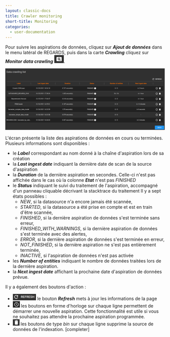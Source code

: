 ```yaml
---
layout: classic-docs
title: Crawler monitoring
short-title: Monitoring
categories:
  - user-documentation
---
```


Pour suivre les aspirations de données, cliquez sur ***Ajout de données*** dans le menu latéral de REGARDS, puis dans la carte ***Crawling*** cliquez sur ***Monitor data crawling*** <img src="/assets/images/user-documentation/admin/common/monitor.png" alt="monitor" height="25">.

<div align="center">
    <img src="/assets/images/user-documentation/admin/crawler/crawler-monitor.png" alt="add datasource" width="800"> 
</div>

L'écran présente la liste des aspirations de données en cours ou terminées. Plusieurs informations sont disponibles :
- le ***Label*** correspondant au nom donné à la chaîne d'aspiration lors de sa création
- la ***Last ingest date*** indiquant la dernière date de scan de la source d'aspiration
- la ***Duration*** de la dernière aspiration en secondes. Celle-ci n'est pas affichée dans le cas où la colonne ***Etat*** n'est pas *FINISHED*
- le ***Status*** indiquant le suivi du traitement de l'aspiration, accompagné d'un panneau cliquable décrivant la stacktrace du traitement Il y a sept états possibles :
   - *NEW*, si la datasource n'a encore jamais été scannée,
   - *STARTED*, si la datasource a été prise en compte et est en train d'être scannée,
   - *FINISHED*, si la dernière aspiration de données s'est terminée sans erreur,
   - *FINISHED_WITH_WARNINGS*, si la dernière aspiration de données s'est terminée avec des alertes,
   - *ERROR*, si la dernière aspiration de données s'est terminée en erreur,
   - *NOT_FINISHED*, si la dernière aspiration ne s'est pas entièrement terminée,
   - *INACTIVE*, si l'aspiration de données n'est pas activée
 - les ***Number of entities*** indiquant le nombre de données traitées lors de la dernière aspiration.
 - la ***Next ingest date*** affichant la prochaine date d'aspiration de données prévue.
 
 Il y a également des boutons d'action :
 - <img src="/assets/images/user-documentation/admin/common/refresh.png" alt="refresh" height="20"> le bouton ***Refresh*** mets à jour les informations de la page
 - <img src="/assets/images/user-documentation/admin/common/clock.png" alt="clock" height="20"> les boutons en forme d'horloge sur chaque ligne permettent de démarrer une nouvelle aspiration. Cette fonctionnalité est utile si vous ne souhaitez pas attendre la prochaine aspiration programmée. 
 - <img src="/assets/images/user-documentation/admin/common/delete.png" alt="reset" height="20"> les boutons de type *bin* sur chaque ligne supprime la source de données de l'indexation. [completer]